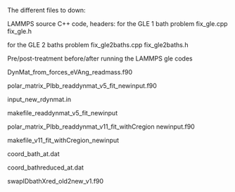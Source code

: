 The different files to down:

LAMMPS source C++ code, headers:
for the GLE 1 bath problem
fix_gle.cpp
fix_gle.h

for the GLE 2 baths problem
fix_gle2baths.cpp
fix_gle2baths.h


Pre/post-treatment before/after running the LAMMPS gle codes

DynMat_from_forces_eVAng_readmass.f90

polar_matrix_PIbb_readdynmat_v5_fit_newinput.f90

input_new_rdynmat.in

makefile_readdynmat_v5_fit_newinput

polar_matrix_PIbb_readdynmat_v11_fit_withCregion newinput.f90

makefile_v11_fit_withCregion_newinput

coord_bath_at.dat

coord_bathreduced_at.dat

swapIDbathXred_old2new_v1.f90

